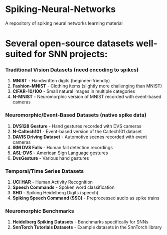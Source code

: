 # Spiking-Neural-Networks
A repository of spiking neural networks learning material



# Several open-source datasets well-suited for SNN projects:

### Traditional Vision Datasets (need encoding to spikes)
1. **MNIST** - Handwritten digits (beginner-friendly)
2. **Fashion-MNIST** - Clothing items (slightly more challenging than MNIST)
3. **CIFAR-10/100** - Small natural images in multiple categories
4. **N-MNIST** - Neuromorphic version of MNIST recorded with event-based cameras

### Neuromorphic/Event-Based Datasets (native spike data)
1. **DVS128 Gesture** - Hand gestures recorded with DVS cameras
2. **N-Caltech101** - Event-based version of the Caltech101 dataset
3. **DAVIS Driving Dataset** - Automotive scenes recorded with event cameras
4. **IBM DVS Falls** - Human fall detection recordings
5. **ASL-DVS** - American Sign Language gestures
6. **DvsGesture** - Various hand gestures

### Temporal/Time Series Datasets
1. **UCI HAR** - Human Activity Recognition
2. **Speech Commands** - Spoken word classification
3. **SHD** - Spiking Heidelberg Digits (speech)
4. **Spiking Speech Command (SSC)** - Preprocessed audio as spike trains

### Neuromorphic Benchmarks
1. **Heidelberg Spiking Datasets** - Benchmarks specifically for SNNs
2. **SnnTorch Tutorials Datasets** - Example datasets in the SnnTorch library
